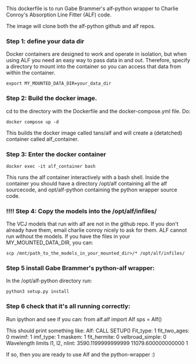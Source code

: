 This dockerfile is to run Gabe Brammer's alf-python wrapper to Charlie Conroy's Absorption Line Fitter (ALF) code.

The image will clone both the alf-python github and alf repos.

### Step 1: define your data dir
Docker containers are designed to work and operate in isolation, but when using ALF you need an easy way to pass data in and out. Therefore, specify a directory to mount into the container so you can access that data from within the container.

```export MY_MOUNTED_DATA_DIR=your_data_dir```

### Step 2: Build the docker image.
cd to the directory with the Dockerfile and the docker-compose.yml file. Do:

```docker compose up -d```

This builds the docker image called tans/alf and will create a (detatched) container called alf_container.

### Step 3: Enter the docker container

```docker exec -it alf_container bash```

This runs the alf container interactively with a bash shell.
Inside the container you should have a directory /opt/alf containing all the alf sourcecode, and opt/alf-python containing the python wrapper source code.

### !!!! Step 4: Copy the models into the /opt/alf/infiles/
The VCJ models that run with alf are not in the github repo. If you don't already have them, email charlie conroy nicely to ask for them.
ALF cannot run without the models.
If you have the files in your MY_MOUNTED_DATA_DIR, you can:

```scp /mnt/path_to_the_models_in_your_mounted_dir>/* /opt/alf/infiles/```

### Step 5 install Gabe Brammer's python-alf wrapper:
In the /opt/alf-python directory run:

```python3 setup.py install```

### Step 6 check that it's all running correctly:
Run ipython and see if you can:
from alf.alf import Alf
sps = Alf()

This should print something like:
Alf: CALL SETUP()
 Fit_type:           1
 fit_two_ages:           0
 mwimf:           1
 imf_type:           1
 maskem:           1
 fit_hermite:           0
 velbroad_simple:           0
 Wavelength limits l1, l2, nlint:   3590.1199999999999        11079.600000000000                1

If so, then you are ready to use Alf and the python-wrapper :)
